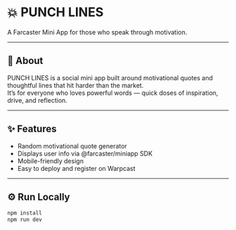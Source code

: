 # 💥 PUNCH LINES

A Farcaster Mini App for those who speak through motivation.

---

## 🧠 About
PUNCH LINES is a social mini app built around motivational quotes and thoughtful lines that hit harder than the market.  
It’s for everyone who loves powerful words — quick doses of inspiration, drive, and reflection.

---

## ✨ Features
- Random motivational quote generator
- Displays user info via @farcaster/miniapp SDK
- Mobile-friendly design
- Easy to deploy and register on Warpcast

---

## ⚙️ Run Locally
```bash
npm install
npm run dev

